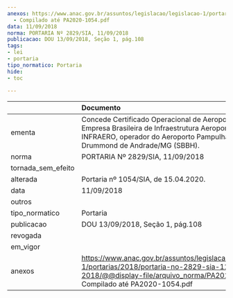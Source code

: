 ```yaml
---
anexos: https://www.anac.gov.br/assuntos/legislacao/legislacao-1/portarias/2018/portaria-no-2829-sia-11-09-2018/@@display-file/arquivo_norma/PA2018-2829
  - Compilado até PA2020-1054.pdf
data: 11/09/2018
norma: PORTARIA Nº 2829/SIA, 11/09/2018
publicacao: DOU 13/09/2018, Seção 1, pág.108
tags:
- lei
- portaria
tipo_normatico: Portaria
hide: 
- toc 
 
---
```


|                    | Documento                                                                                                                                                                            |
|:-------------------|:-------------------------------------------------------------------------------------------------------------------------------------------------------------------------------------|
| ementa             | Concede Certificado Operacional de Aeroporto à Empresa Brasileira de Infraestrutura Aeroportuária - INFRAERO, operador do Aeroporto Pampulha - Carlos Drummond de Andrade/MG (SBBH). |
| norma              | PORTARIA Nº 2829/SIA, 11/09/2018                                                                                                                                                     |
| tornada_sem_efeito |                                                                                                                                                                                      |
| alterada           | Portaria nº 1054/SIA, de 15.04.2020.                                                                                                                                                 |
| data               | 11/09/2018                                                                                                                                                                           |
| outros             |                                                                                                                                                                                      |
| tipo_normatico     | Portaria                                                                                                                                                                             |
| publicacao         | DOU 13/09/2018, Seção 1, pág.108                                                                                                                                                     |
| revogada           |                                                                                                                                                                                      |
| em_vigor           |                                                                                                                                                                                      |
| anexos             | https://www.anac.gov.br/assuntos/legislacao/legislacao-1/portarias/2018/portaria-no-2829-sia-11-09-2018/@@display-file/arquivo_norma/PA2018-2829 - Compilado até PA2020-1054.pdf     |